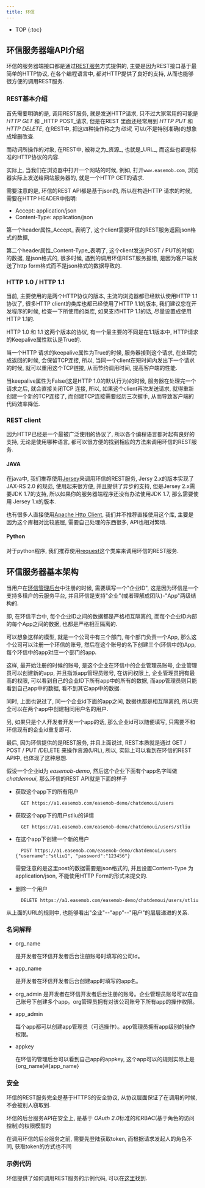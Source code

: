 ```yaml
---
title: 环信
---
```


* TOP
{:toc}


## 环信服务器端API介绍

环信的服务器端接口都是通过[REST服务](http://zh.wikipedia.org/zh-cn/REST)方式提供的, 主要是因为REST接口基于最简单的HTTP协议, 在各个编程语言中, 都对HTTP提供了良好的支持, 从而也能够很方便的调用REST服务.

### REST基本介绍

首先需要明确的是, 调用REST服务, 就是发送HTTP请求, 只不过大家常用的可能是 _HTTP GET_ 和 _HTTP POST_请求, 但是在REST 里面还经常用到 _HTTP PUT_ 和 _HTTP DELETE_, 在REST中, 把这四种操作称之为*动词*, 可以(不是特别准确)的想象成增删改查.

而动词所操作的对象, 在REST中, 被称之为_资源_, 也就是_URL_, 而这些也都是标准的HTTP协议的内容.

实际上, 当我们在浏览器中打开一个网站的时候, 例如, 打开`www.easemob.com`, 浏览器实际上发送给网站服务器的, 就是一个HTTP GET的请求.

需要注意的是, 环信的REST API都是基于json的, 所以在构造HTTP 请求的时候, 需要在HTTP HEADER中指明:

* Accept: application/json
* Content-Type: application/json

第一个header属性_Accept_ 表明了, 这个client需要环信的REST服务返回json格式的数据,

第二个header属性_Content-Type_表明了, 这个client发送(POST / PUT的时候)的数据, 是json格式的, 很多时候, 遇到的调用环信REST服务报错, 是因为客户端发送了http form格式而不是json格式的数据导致的.


###  HTTP 1.0 / HTTP 1.1

当前, 主要使用的是两个HTTP协议的版本, 主流的浏览器都已经默认使用HTTP 1.1协议了, 很多HTTP client的类库也都已经使用了HTTP 1.1的版本, 我们建议您在开发程序的时候, 检查一下所使用的类库, 如果支持HTTP 1.1的话, 尽量设置成使用HTTP 1.1的.

HTTP 1.0 和 1.1 这两个版本的协议, 有一个最主要的不同是在1.1版本中, HTTP请求的Keepalive属性默认是True的.

当一个HTTP 请求的keepalive属性为True的时候, 服务器接到这个请求, 在处理完成返回的时候, 会保留TCP连接, 所以, 当同一个client在短时间内发出下一个请求的时候, 就可以重用这个TCP链接, 从而节约调用时间, 提高客户端的性能.

当keepalive属性为False(这是HTTP 1.0的默认行为)的时候, 服务器在处理完一个请求之后, 就会直接关闭TCP 连接, 所以, 如果这个client再次发送请求, 就得重新创建一个新的TCP连接了, 而创建TCP连接需要经历三次握手, 从而导致客户端的代码效率降低.



### REST client

因为HTTP已经是一个最被广泛使用的协议了, 所以各个编程语言都对起有良好的支持, 无论是使用哪种语言, 都可以很方便的找到相应的方法来调用环信的REST服务.

#### JAVA

在java中, 我们推荐使用[Jersey](https://jersey.java.net)来调用环信的REST服务, Jersy 2.x的版本实现了JAX-RS 2.0 的规范, 使用起来很方便, 并且提供了异步的支持, 但是Jersey 2.x需要JDK 1.7的支持, 所以如果你的服务器端程序还没有办法使用JDK 1.7, 那么需要使用 Jersey 1.x的版本.

也有很多人直接使用[Apache Http Client](http://hc.apache.org), 我们并不推荐直接使用这个库, 主要是因为这个库相对比较底层, 需要自己处理的东西很多, API也相对繁琐.

#### Python

对于python程序, 我们推荐使用[request](http://docs.python-requests.org/en/latest/)这个类库来调用环信的REST服务.


## 环信服务器基本架构

当用户在[环信管理后台](https://console.easemob.com)中注册的时候, 需要填写一个"企业ID", 这是因为环信是一个支持多租户的云服务平台, 并且环信是支持"企业"(或者理解成团队)-"App"两级结构的.

即, 在环信平台中, 每个企业ID之间的数据都是严格相互隔离的, 而每个企业ID内部的每个App之间的数据, 也都是严格相互隔离的.

可以想象这样的模型, 就是一个公司中有三个部门, 每个部门负责一个App, 那么这个公司可以注册一个环信的账号, 然后在这个账号的名下创建三个(环信中的)App, 每个环信中的app对应一个部门的app.

这样, 最开始注册的时候的账号, 是这个企业在环信中的企业管理员账号, 企业管理员可以创建新的app, 并且指派app管理员账号, 在访问权限上, 企业管理员拥有最高的权限, 可以看到自己的企业ID下所有app中的所有的数据, 而app管理员则只能看到自己app中的数据, 看不到其它app中的数据.

同时, 上面也说过了, 同一个企业id下面的app之间, 数据也都是相互隔离的, 所以完全可以在两个app中创建相同用户名的用户.


另, 如果只是个人开发者开发一个app的话, 那么企业id可以随便填写, 只需要不和环信现有的企业id重复即可.

最后, 因为环信提供的是REST服务, 并且上面说过, REST本质就是通过 GET / POST / PUT /DELETE 来操作资源(URL), 所以, 实际上可以看到在环信的REST API中, 也体现了这种思想.

假设一个企业id为 _easemob-demo_, 然后这个企业下面有个app名字叫做 _chatdemoui_, 那么环信的REST API就是下面的样子

* 获取这个app下的所有用户
    
        GET https://a1.easemob.com/easemob-demo/chatdemoui/users
    
* 获取这个app下的用户stliu的详情

        GET https://a1.easemob.com/easemob-demo/chatdemoui/users/stliu
    
* 在这个app下创建一个新的用户

        POST https://a1.easemob.com/easemob-demo/chatdemoui/users {"username":"stliu1", "password":"123456"}
    
    需要注意的是这里post的数据需要是json格式的, 并且设置Content-Type 为 application/json, 不能使用HTTP Form的形式来提交的.
    
* 删除一个用户    

        DELETE https://a1.easemob.com/easemob-demo/chatdemoui/users/stliu
        
从上面的URL的规则中, 也能够看出"企业"--"app"--"用户"的层层递进的关系.        
    

### 名词解释

* org_name
    
    是开发者在环信开发者后台注册账号时填写的公司Id。
    
* app_name

    是开发者在环信开发者后台创建app时填写的app名。

* org_admin
    是开发者在环信开发者后台注册的账号。企业管理员账号可以在自己账号下创建多个app。org管理员拥有对该公司账号下所有app的操作权限。
    
* app_admin
    
    每个app都可以创建app管理员（可选操作）。app管理员拥有app级别的操作权限。
    
* appkey

    在环信的管理后台可以看到自己app的appkey, 这个app可以的规则实际上是 {org_name}#{app_name}
    
### 安全

环信的REST服务完全是基于HTTPS的安全协议, 从协议层面保证了在调用的时候, 不会被别人窃取到.

环信的后台服务API在安全上, 是基于 *OAuth 2.0*标准的和RBAC(基于角色的访问控制)的权限模型的

在调用环信的后台服务之前, 需要先登陆获取token, 而根据请求发起人的角色不同, 获取token的方式也不同

### 示例代码

环信提供了如何调用REST服务的示例代码, 可以在[这里](https://github.com/easemob/emchat-server-examples)找到.
